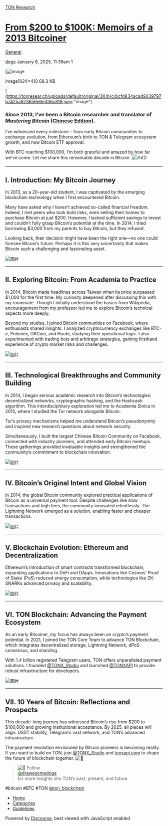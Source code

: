 [TON Research](/)

# [From $200 to $100K: Memoirs of a 2013 Bitcoiner](/t/from-200-to-100k-memoirs-of-a-2013-bitcoiner/40817)

[General](/c/general/4) 

    

[doge](https://tonresear.ch/u/doge)   January 8, 2025, 11:36am  1

[![image](https://tonresear.ch/uploads/default/original/3X/b/c/bcfd834acad9239797b7425a823659e6e336c819.jpeg)

image1024×410 68.3 KB

](https://tonresear.ch/uploads/default/original/3X/b/c/bcfd834acad9239797b7425a823659e6e336c819.jpeg "image")

### [](#p-67292-since-2013-ive-been-a-bitcoin-researcher-and-translator-of-mastering-bitcoin-chinese-editionhttpsmastering-bitcoindogetg-1)Since 2013, I’ve been a Bitcoin researcher and translator of _Mastering Bitcoin_ ([Chinese Edition](https://mastering-bitcoin.doge.tg/)).

I’ve witnessed every milestone - from early Bitcoin communities to exchange evolution, from Ethereum’s birth to TON & Telegram ecosystem growth, and now Bitcoin ETF approval.

With BTC reaching $100,000, I’m both grateful and amazed by how far we’ve come. Let me share this remarkable decade in Bitcoin. ![:writing_hand:t2:](https://tonresear.ch/images/emoji/twitter/writing_hand/2.png?v=12 ":writing_hand:t2:")

* * *

## [](#p-67292-i-introduction-my-bitcoin-journey-2)I. Introduction: My Bitcoin Journey

In 2013, as a 20-year-old student, I was captivated by the emerging blockchain technology when I first encountered Bitcoin.

Many have asked why I haven’t achieved so-called financial freedom. Indeed, I met peers who took bold risks, even selling their homes to purchase Bitcoin at just $200. However, I lacked sufficient savings to invest and couldn’t fully grasp Bitcoin’s potential at the time. In 2014, I tried borrowing $3,000 from my parents to buy Bitcoin, but they refused.

Looking back, their decision might have been the right one—no one could foresee Bitcoin’s future. Perhaps it is this very uncertainty that makes Bitcoin such a challenging and fascinating asset.

![圖片](https://pbs.twimg.com/media/GfzATf2acAAwrbC?format=jpg&name=medium)

* * *

## [](#p-67292-ii-exploring-bitcoin-from-academia-to-practice-3)II. Exploring Bitcoin: From Academia to Practice

In 2014, Bitcoin made headlines across Taiwan when its price surpassed $1,000 for the first time. My curiosity deepened after discussing this with my roommate. Though I initially understood the basics from Wikipedia, encouragement from my professor led me to explore Bitcoin’s technical aspects more deeply.

Beyond my studies, I joined Bitcoin communities on Facebook, where enthusiasts shared insights. I analyzed cryptocurrency exchanges like BTC-e, Poloniex, OKCoin, and Huobi, studying their operational logic. I also experimented with trading bots and arbitrage strategies, gaining firsthand experience of crypto market risks and challenges.

![圖片](https://pbs.twimg.com/media/GfysmK_bcAA3YeK?format=jpg&name=medium)

* * *

## [](#p-67292-iii-technological-breakthroughs-and-community-building-4)III. Technological Breakthroughs and Community Building

In 2014, I began serious academic research into Bitcoin’s technologies: decentralized networks, cryptographic hashing, and the Hashcash algorithm. This interdisciplinary exploration led me to Academia Sinica in 2015, where I studied the Tor network alongside Bitcoin.

Tor’s privacy mechanisms helped me understand Bitcoin’s pseudonymity and inspired new research questions about network security.

Simultaneously, I built the largest Chinese Bitcoin Community on Facebook, connected with industry pioneers, and attended early Bitcoin meetups. These gatherings provided invaluable insights and strengthened the community’s commitment to blockchain innovation.

![圖片](https://pbs.twimg.com/media/Gfyu1LvaYAArnqJ?format=jpg&name=900x900)

* * *

## [](#p-67292-iv-bitcoins-original-intent-and-global-vision-5)IV. Bitcoin’s Original Intent and Global Vision

In 2014, the global Bitcoin community explored practical applications of Bitcoin as a universal payment tool. Despite challenges like slow transactions and high fees, the community innovated relentlessly. The Lightning Network emerged as a solution, enabling faster and cheaper transactions.

![圖片](https://pbs.twimg.com/media/GfyvjfCaUAAYGjr?format=jpg&name=medium)

* * *

## [](#p-67292-v-blockchain-evolution-ethereum-and-decentralization-6)V. Blockchain Evolution: Ethereum and Decentralization

Ethereum’s introduction of smart contracts transformed blockchain, expanding applications to DeFi and DApps. Innovations like Cosmos’ Proof of Stake (PoS) reduced energy consumption, while technologies like ZK-SNARKs advanced privacy and scalability.

![圖片](https://pbs.twimg.com/media/Gfyv54dbIAAA61j?format=jpg&name=medium)

* * *

## [](#p-67292-vi-ton-blockchain-advancing-the-payment-ecosystem-7)VI. TON Blockchain: Advancing the Payment Ecosystem

As an early Bitcoiner, my focus has always been on crypto’s payment potential. In 2021, I joined the TON Core Team to advance TON Blockchain, which integrates decentralized storage, Lightning Network, dPoS consensus, and sharding.

With 1.4 billion registered Telegram users, TON offers unparalleled payment solutions. I founded [@TONX\_Studio](https://x.com/@TONX_Studio) and launched [@TONXAPI](https://x.com/@TONXAPI) to provide robust infrastructure for developers.

![圖片](https://pbs.twimg.com/media/GfywC4pbgAAyUdj?format=jpg&name=medium)

* * *

## [](#p-67292-vii-10-years-of-bitcoin-reflections-and-prospects-8)VII. 10 Years of Bitcoin: Reflections and Prospects

This decade-long journey has witnessed Bitcoin’s rise from $200 to $100,000 and growing institutional acceptance. By 2025, all pieces will align: USDT stability, Telegram’s vast network, and TON’s advanced infrastructure.

The payment revolution envisioned by Bitcoin pioneers is becoming reality. If you want to build on TON, join [@TONX\_Studio](https://x.com/@TONX_Studio) and [tonxapi.com](https://tonxapi.com/) to shape the future of blockchain together. ![:muscle:](https://tonresear.ch/images/emoji/twitter/muscle.png?v=12 ":muscle:")

> ![:gem:](https://tonresear.ch/images/emoji/twitter/gem.png?v=12 ":gem:") Follow  
> [@drawesomedoge](https://x.com/@drawesomedoge)  
> for more insights into TON’s past, present, and future.

#bitcoin #BTC #TON [@ton\_blockchain](https://x.com/@ton_blockchain)

 

*   [Home](/)
*   [Categories](/categories)
*   [Guidelines](/guidelines)

Powered by [Discourse](https://www.discourse.org), best viewed with JavaScript enabled